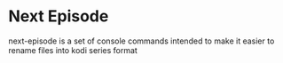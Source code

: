 # Next Episode

next-episode is a set of console commands intended to make it easier to rename files into kodi series format